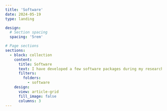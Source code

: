 ```yaml
---
title: 'Software'
date: 2024-05-19
type: landing

design:
  # Section spacing
  spacing: '5rem'

# Page sections
sections:
  - block: collection
    content:
      title: Software
      text: I have developed a few software packages during my research. Each of the following are Python packages released under a permissive license. 
      filters:
        folders:
          - software
    design:
      view: article-grid
      fill_image: false
      columns: 3
---
```

